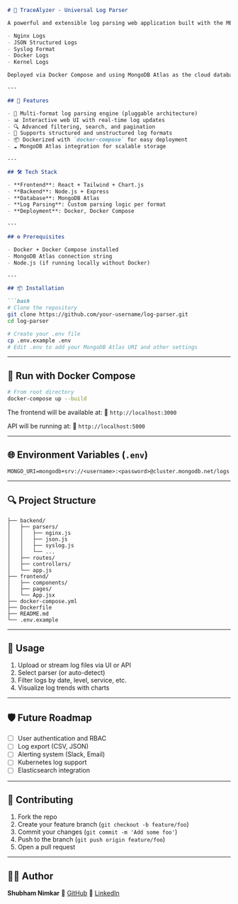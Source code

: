 
````markdown
# 🧾 TraceAlyzer - Universal Log Parser

A powerful and extensible log parsing web application built with the MERN stack. Supports real-time parsing, visualization, and querying of multiple log formats, including:

- Nginx Logs
- JSON Structured Logs
- Syslog Format
- Docker Logs
- Kernel Logs

Deployed via Docker Compose and using MongoDB Atlas as the cloud database backend.

---

## 🚀 Features

- 📄 Multi-format log parsing engine (pluggable architecture)
- 📊 Interactive web UI with real-time log updates
- 🔍 Advanced filtering, search, and pagination
- 🧩 Supports structured and unstructured log formats
- 📦 Dockerized with `docker-compose` for easy deployment
- ☁️ MongoDB Atlas integration for scalable storage

---

## 🛠️ Tech Stack

- **Frontend**: React + Tailwind + Chart.js
- **Backend**: Node.js + Express
- **Database**: MongoDB Atlas
- **Log Parsing**: Custom parsing logic per format
- **Deployment**: Docker, Docker Compose

---

## ⚙️ Prerequisites

- Docker + Docker Compose installed
- MongoDB Atlas connection string
- Node.js (if running locally without Docker)

---

## 📦 Installation

```bash
# Clone the repository
git clone https://github.com/your-username/log-parser.git
cd log-parser

# Create your .env file
cp .env.example .env
# Edit .env to add your MongoDB Atlas URI and other settings
````

---

## 🐳 Run with Docker Compose

```bash
# From root directory
docker-compose up --build
```

The frontend will be available at:
📍 `http://localhost:3000`

API will be running at:
📍 `http://localhost:5000`

---

## 🌐 Environment Variables (`.env`)

```env
MONGO_URI=mongodb+srv://<username>:<password>@cluster.mongodb.net/logs
```

---

## 🔍 Project Structure

```
├── backend/
│   ├── parsers/
│   │   ├── nginx.js
│   │   ├── json.js
│   │   ├── syslog.js
│   │   └── ...
│   ├── routes/
│   ├── controllers/
│   └── app.js
├── frontend/
│   ├── components/
│   ├── pages/
│   └── App.jsx
├── docker-compose.yml
├── Dockerfile
├── README.md
└── .env.example
```

---

## 🧪 Usage

1. Upload or stream log files via UI or API
2. Select parser (or auto-detect)
3. Filter logs by date, level, service, etc.
4. Visualize log trends with charts

---

## 🛡️ Future Roadmap

* [ ] User authentication and RBAC
* [ ] Log export (CSV, JSON)
* [ ] Alerting system (Slack, Email)
* [ ] Kubernetes log support
* [ ] Elasticsearch integration

---

## 🤝 Contributing

1. Fork the repo
2. Create your feature branch (`git checkout -b feature/foo`)
3. Commit your changes (`git commit -m 'Add some foo'`)
4. Push to the branch (`git push origin feature/foo`)
5. Open a pull request

---


## 🙋‍♂️ Author

**Shubham Nimkar**
🔗 [GitHub](https://github.com/shubnimkar)
🔗 [LinkedIn](https://www.linkedin.com/in/shubham-nimkar)

```
